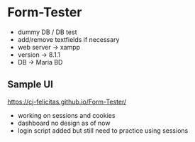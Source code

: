 # Form-Tester

- dummy DB / DB test
- add/remove textfields if necessary
- web server -> xampp
- version -> 8.1.1
- DB -> Maria BD

## Sample UI

https://cj-felicitas.github.io/Form-Tester/

- working on sessions and cookies
- dashboard no design as of now
- login script added but still need to practice using sessions
